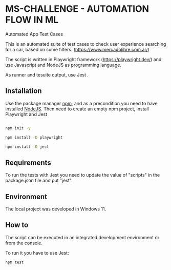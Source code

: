 # MS-CHALLENGE - AUTOMATION FLOW IN ML

Automated App Test Cases

This is an automated suite of test cases to check user experience searching for a car, based on some filters. (https://www.mercadolibre.com.ar/) 

The script is written in Playwright framework (https://playwright.dev/) and use Javascript and NodeJS as programming language.

As runner and tesuite output, use Jest .

## Installation

Use the package manager [npm](https://www.npmjs.com/), and as a precondition you need to have installed [NodeJS](https://nodejs.org/en/). Then need to create an empty npm project, 
install Playwright and Jest

```bash

npm init -y

npm install -D playwright

npm install -D jest

```
## Requirements

To run the tests with Jest you need to update the value of "scripts" in the package.json file and put "jest".

## Environment

The local project was developed in Windows 11.

## How to

The script can be executed in an integrated development environment or from the console.

To run it you have to use Jest: 

```bash
npm test
